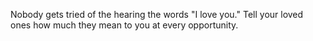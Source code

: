 Nobody gets tried of the hearing the words "I love you." Tell your loved ones how much they mean to you at every opportunity.
